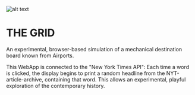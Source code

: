 ![alt text](https://timrodenbroeker.github.io/the-grid/assets/c.gif)

# THE GRID
An experimental, browser-based simulation of a mechanical destination board known from Airports.

This WebApp is connected to the "New York Times API": Each time a word is clicked, the display begins to print a random headline from the NYT-article-archive, containing that word. This allows an experimental, playful exploration of the contemporary history.
